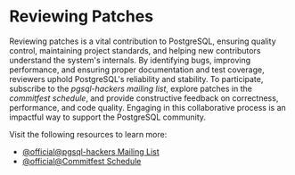 # Reviewing Patches

Reviewing patches is a vital contribution to PostgreSQL, ensuring quality control, maintaining project standards, and helping new contributors understand the system's internals. By identifying bugs, improving performance, and ensuring proper documentation and test coverage, reviewers uphold PostgreSQL's reliability and stability. To participate, subscribe to the *pgsql-hackers mailing list*, explore patches in the *commitfest schedule*, and provide constructive feedback on correctness, performance, and code quality. Engaging in this collaborative process is an impactful way to support the PostgreSQL community.  

Visit the following resources to learn more:

- [@official@pgsql-hackers Mailing List](https://www.postgresql.org/list/pgsql-hackers/)  
- [@official@Commitfest Schedule](https://commitfest.postgresql.org/)
